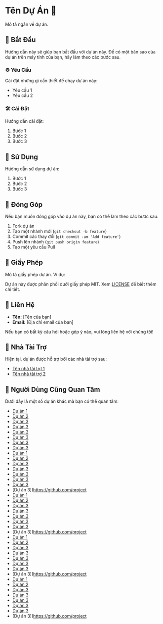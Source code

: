 # Tên Dự Án 🚀

Mô tả ngắn về dự án.

## 🎉 Bắt Đầu

Hướng dẫn này sẽ giúp bạn bắt đầu với dự án này. Để có một bản sao của dự án trên máy tính của bạn, hãy làm theo các bước sau.

### ⚙️ Yêu Cầu

Cài đặt những gì cần thiết để chạy dự án này:

- Yêu cầu 1
- Yêu cầu 2

### 🛠️ Cài Đặt

Hướng dẫn cài đặt:

1. Bước 1
2. Bước 2
3. Bước 3

## 📘 Sử Dụng

Hướng dẫn sử dụng dự án:

1. Bước 1
2. Bước 2
3. Bước 3

## 🤝 Đóng Góp

Nếu bạn muốn đóng góp vào dự án này, bạn có thể làm theo các bước sau:

1. Fork dự án
2. Tạo một nhánh mới (`git checkout -b feature`)
3. Commit các thay đổi (`git commit -am 'Add feature'`)
4. Push lên nhánh (`git push origin feature`)
5. Tạo một yêu cầu Pull

## 📝 Giấy Phép

Mô tả giấy phép dự án. Ví dụ:

Dự án này được phân phối dưới giấy phép MIT. Xem [LICENSE](LICENSE) để biết thêm chi tiết.

## 📧 Liên Hệ

- **Tên:** [Tên của bạn]
- **Email:** [Địa chỉ email của bạn]

Nếu bạn có bất kỳ câu hỏi hoặc góp ý nào, vui lòng liên hệ với chúng tôi!

## 💼 Nhà Tài Trợ

Hiện tại, dự án được hỗ trợ bởi các nhà tài trợ sau:
- [Tên nhà tài trợ 1](https://example.com)
- [Tên nhà tài trợ 2](https://example.com)

## 🌟 Người Dùng Cũng Quan Tâm

Dưới đây là một số dự án khác mà bạn có thể quan tâm:
- [Dự án 1](https://github.com/project1)
- [Dự án 2](https://github.com/project2)
- [Dự án 3](https://github.com/project3)
- [Dự án 3](https://github.com/project3)
- [Dự án 3](https://github.com/project3)
- [Dự án 3](https://github.com/project3)
- [Dự án 3](https://github.com/project3)
- [Dự án 3](https://github.com/project3)
- [Dự án 1](https://github.com/project1)
- [Dự án 2](https://github.com/project2)
- [Dự án 3](https://github.com/project3)
- [Dự án 3](https://github.com/project3)
- [Dự án 3](https://github.com/project3)
- [Dự án 3](https://github.com/project3)
- [Dự án 3](https://github.com/project3)
- [Dự án 3](https://github.com/project
- [Dự án 1](https://github.com/project1)
- [Dự án 2](https://github.com/project2)
- [Dự án 3](https://github.com/project3)
- [Dự án 3](https://github.com/project3)
- [Dự án 3](https://github.com/project3)
- [Dự án 3](https://github.com/project3)
- [Dự án 3](https://github.com/project3)
- [Dự án 3](https://github.com/project
- [Dự án 1](https://github.com/project1)
- [Dự án 2](https://github.com/project2)
- [Dự án 3](https://github.com/project3)
- [Dự án 3](https://github.com/project3)
- [Dự án 3](https://github.com/project3)
- [Dự án 3](https://github.com/project3)
- [Dự án 3](https://github.com/project3)
- [Dự án 3](https://github.com/project
- [Dự án 1](https://github.com/project1)
- [Dự án 2](https://github.com/project2)
- [Dự án 3](https://github.com/project3)
- [Dự án 3](https://github.com/project3)
- [Dự án 3](https://github.com/project3)
- [Dự án 3](https://github.com/project3)
- [Dự án 3](https://github.com/project3)
- [Dự án 3](https://github.com/project

